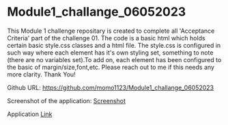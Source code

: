 # Module1_challange_06052023
This Module 1 challenge repositary is created to complete all 'Acceptance Criteria' part of the challenge 01. 
The code is a basic html which holds certain basic style.css classes and a html file. 
The style.css is configured in such way where each element has it's own styling set, something to note (there are no variables set).To add on, each element has been configured to the basic of margin/size,font,etc.
Please reach out to me if this needs any more clarity.
Thank You!

Github URL: https://github.com/momo1123/Module1_challange_06052023

Screenshot of the application: [Screenshot](./02-Challenge/Develop/assets/images/mmohsin%20-%20Horiseon.png)

Application [Link](https://momo1123.github.io/Module1_challange_06052023/02-Challenge/Develop/index.html)


